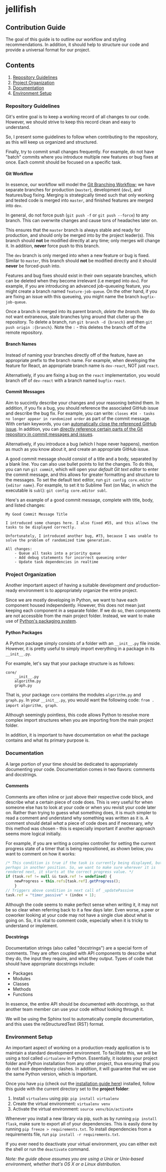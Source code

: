 # jellifish

## Contribution Guide

The goal of this guide is to outline our workflow and styling recommendations.
In addition, it should help to structure our code and provide a universal format for our project.

## Contents

1. [Repository Guidelines](#repository-guidelines)
2. [Project Organization](#project-organization)
3. [Documentation](#documentation)
4. [Environment Setup](#environment-setup)

### Repository Guidelines

Git's entire goal is to keep a working record of all changes to our code.
However, we should strive to keep this record clean and easy to understand.

So, I present some guidelines to follow when contributing to the repository, as this will keep us organized and structured.

Finally, try to commit small changes frequently. For example, do not have "batch" commits where you introduce multiple new features or bug fixes at once. Each commit should be focused on a specific task.

#### Git Workflow
In essence, our workflow will model the [Git Branching Workflow](https://git-scm.com/book/en/v2/Git-Branching-Branching-Workflows); we have separate branches for production (`master`), development (`dev`), and features/bug fixing. Merging is strategically timed such that only working and tested code is merged into `master`, and finished features are merged into `dev`.

In general, do not force push (`git push -f` or `git push --force`) to any branch. This can overwrite changes and cause tons of headaches later on.

This ensures that the `master` branch is always stable and ready for production, and should only be merged into by the project leader(s). This branch should **not** be modified directly at any time; only merges will change it. In addition, **never** force push to this branch.

The `dev` branch is only merged into when a new feature or bug is fixed. Similar to `master`, this branch should **not** be modified directly and it should **never** be forced-push into.

Features and bug fixes should exist in their own separate branches, which can be deleted when they become irrelevant (i.e merged into `dev`). For example, if you are introducing an advanced job-queueing feature, you might create a branch named `feature-job-queue`. On the other hand, if you are fixing an issue with this queueing, you might name the branch `bugfix-job-queue`.

Once a branch is merged into its parent branch, *delete the branch*. We do not
want extraneous, stale branches lying around that clutter up the repository.
To delete a branch, run `git branch -d {branch}` and then `git push origin :{branch}`.
Note the `:` - this deletes the branch off of the remote repository.

#### Branch Names
Instead of naming your branches directly off of the feature, have an appropriate
prefix to the branch name. For example, when developing the feature for React,
an appropriate branch name is `dev-react`, NOT just `react`.

Alternatively, if you are fixing a bug on the `react` implementation, you would
branch off of `dev-react` with a branch named `bugfix-react`.

#### Commit Messages
Aim to succintly describe your changes and your reasoning behind them. In addition, if you fix a bug, you should reference the associated GitHub issue and describe the bug fix. For example, you can write: `closes #34 - tasks no longer appear in randomized order` as part of the commit message. With certain keywords, you can [automatically close the referenced GitHub issue](https://help.github.com/articles/closing-issues-via-commit-messages/). In addition, you can [directly reference certain parts of the Git repository in commit messages and issues](https://help.github.com/articles/writing-on-github/#references).

Alternatively, if you introduce a bug (which I hope never happens), mention as much as you know about it, and create an appropriate GitHub issue.

A good commit message should consist of a title and a body, separated by a blank line. You can also use bullet points to list the changes. To do this, you can run `git commit`, which will open your *default Git text editor* to enter the commit message, and this allows for greater formatting and structure to the messages. To set the default text editor, run `git config core.editor {editor name}`. For example, to set it to Sublime Text (on Mac, in which the executable is `subl`): `git config core.editor subl`.

Here's an example of a good commit message, complete with title, body, and listed changes:

```
My Good Commit Message Title

I introduced some changes here. I also fixed #55, and this allows the tasks to be displayed correctly.

Unfortunately, I introduced another bug, #73, because I was unable to solve the problem of randomized time generation.

All changes:
    - Queue all tasks into a priority queue
    - Add debug statements for incorrect queueing order
    - Update task dependencies in realtime
```

### Project Organization

Another important aspect of having a suitable development *and* production-ready
environment is to appropriately organize the entire project.

Since we are mostly developing in Python, we want to have each component housed
independently. However, this does not mean just keeping each component
in a separate folder. If we do so, then components are not accessible from the main
project folder. Instead, we want to make use of [Python's packaging system](https://docs.python.org/3.5/tutorial/modules.html#packages).

#### Python Packages
A Python package simply consists of a folder with an `__init__.py` file inside.
However, it is pretty useful to simply import everything in a package in its
`__init__.py`.

For example, let's say that your package structure is as follows:

```
core/
	__init__.py
	algorithm.py
	graph.py
```

That is, your package `core` contains the modules `algorithm.py` and `graph.py`. In your `__init__.py`, you would want the following code:
`from . import algorithm, graph`.

Although seemingly pointless, this code allows Python to resolve more complex import structures when you are importing from the main
project folder.

In addition, it is important to have documentation on what the package contains and what its primary purpose is.

### Documentation

A large portion of your time should be dedicated to appropriately documenting your code. Documentation comes in two flavors: comments and docstrings.

#### Comments
Comments are often inline or just above their respective code block, and describe what a certain piece of code does. This is very useful for when someone else has to look at your code or when you revisit your code later on. Rather than trying to guess what something does, it is much simpler to read a comment and understand why something was written as it is. A comment should detail *what* a piece of code does and if necessary, *why* this method was chosen - this is especially important if another approach seems more logical initially.

For example, if you are writing a complex controller for setting the current progress state of a timer that is being repositioned, as shown below, you want to comment on how it works:

```javascript
/* This condition is true if the task is currently being displayed, but
perhaps in another position. So, we want to make sure wherever it is
rendered next, it starts at the correct progress value. */
if (task.ref != null && task.ref != undefined) {
	newProgress = this.refs[task.ref].getProgress();
	}
// Triggers above condition in next call of _updatePassive
task.ref = "timer_passive" + (index + 1);
```

Although the code seems to make perfect sense when writing it, it may not be so clear when referring back to it a few days later. Even worse, a peer or coworker looking at your code may not have a single clue about what is going on. So, it is vital to comment code, especially when it is tricky to understand or implement.

#### Docstrings
Documentation strings (also called "docstrings") are a special form of comments. They are often coupled with API components to describe what they do, the input they require, and what they output. Types of code that should have appropriate docstrings include:

- Packages
- Modules
- Classes
- Methods
- Functions

In essence, the entire API should be documented with docstrings, so that another team member can use your code *without* looking through it.

We will be using the Sphinx tool to automatically compile documentation, and this uses the reStructuredText (RST) format.

### Environment Setup

An important aspect of working on a production-ready application is to maintain a standard development environment. To facilitate this, we will be using a tool called `virtualenv` in Python. Essentially, it isolates your project folder and Python installation from any other project, thus ensuring that you do not have dependency clashes. In addition, it will guarantee that we use the same Python version, which is important.

Once you have `pip` (check out the [installation guide here](http://pip.readthedocs.org/en/stable/installing/)) installed, follow this guide with the current directory set to the **project folder**:

1. Install `virtualenv` using pip: `pip install virtualenv`
2. Create the virtual environment: `virtualenv venv`
3. Activate the virtual environment: `source venv/bin/activate`

Whenever you install a new library via pip, such as by running `pip install flask`, make sure to export all of your dependencies. This is easily done by running `pip freeze > requirements.txt`. To install dependencies from a requirements file, run `pip install -r requirements.txt`.

If you ever need to deactivate your virtual environment, you can either exit the shell or run  the `deactivate` command.

*Note: the guide above assumes you are using a Unix or Unix-based environment, whether that's OS X or a Linux distribution.*
